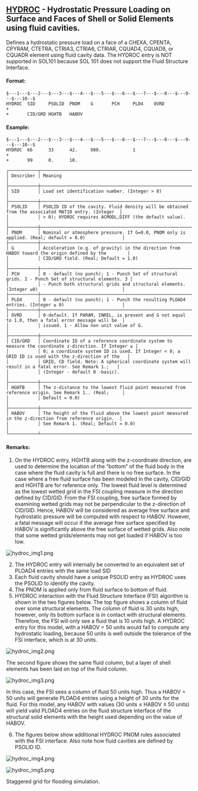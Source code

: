 ## [HYDROC](https://nexus.hexagon.com/documentationcenter/bundle/MSC_Nastran_2022.4/page/Nastran_Combined_Book/qrg/bulkfgil/TOC.HYDROC.xhtml) - Hydrostatic Pressure Loading on Surface and Faces of Shell or Solid Elements using fluid cavities.

Defines a hydrostatic pressure load on a face of a CHEXA, CPENTA, CPYRAM, CTETRA, CTRIA3, CTRIA6, CTRIAR, CQUAD4, CQUAD8, or CQUADR element using fluid cavity data. The HYDROC entry is NOT supported in SOL101 because SOL 101 does not support the Fluid Structure Interface.

#### Format:

```nastran
$---1---$---2---$---3---$---4---$---5---$---6---$---7---$---8---$---9---$---10--$
HYDROC  SID     PSOLID  PNOM    G       PCH     PLD4    OVRD            +       
+       CID/GRD HGHTB   HABOV                                                   
```

#### Example:

```nastran
$---1---$---2---$---3---$---4---$---5---$---6---$---7---$---8---$---9---$---10--$
HYDROC  66      33      42.     980.            1                       +       
+       99      0.      10.                                                     
```

```text
┌───────────┬────────────────────────────────────────────────────────────────────────────────────────────────────┐
│ Describer │ Meaning                                                                                            │
├───────────┼────────────────────────────────────────────────────────────────────────────────────────────────────┤
│ SID       │ Load set identification number. (Integer > 0)                                                      │
├───────────┼────────────────────────────────────────────────────────────────────────────────────────────────────┤
│ PSOLID    │ PSOLID ID of the cavity. Fluid density will be obtained from the associated MAT10 entry. (Integer  │
│           │ > 0); HYDROC requires ACMODL,DIFF (the default value).                                             │
├───────────┼────────────────────────────────────────────────────────────────────────────────────────────────────┤
│ PNOM      │ Nominal or atmosphere pressure. If G=0.0, PNOM only is applied. (Real; default = 0.0)              │
├───────────┼────────────────────────────────────────────────────────────────────────────────────────────────────┤
│ G         │ Acceleration (e.g. of gravity) in the direction from HABOV toward the origin defined by the        │
│           │ CID/GRD field. (Real; Default = 1.0)                                                               │
├───────────┼────────────────────────────────────────────────────────────────────────────────────────────────────┤
│ PCH       │ 0 - default (no punch); 1 - Punch Set of structural grids. 2 - Punch Set of structural elements. 3 │
│           │ - Punch both structural grids and structural elements. (Integer ≥0)                                │
├───────────┼────────────────────────────────────────────────────────────────────────────────────────────────────┤
│ PLD4      │ 0 - default (no punch); 1 - Punch the resulting PLOAD4 entries. (Integer ≥ 0)                      │
├───────────┼────────────────────────────────────────────────────────────────────────────────────────────────────┤
│ OVRD      │ 0-default. If PARAM, INREL, is present and G not equal to 1.0, then a fatal error message will be  │
│           │ issued. 1 - Allow non unit value of G.                                                             │
├───────────┼────────────────────────────────────────────────────────────────────────────────────────────────────┤
│ CID/GRD   │ Coordinate ID of a reference coordinate system to measure the coordinate z-direction. If Integer ≥ │
│           │ 0; a coordinate system ID is used. If Integer < 0; a GRID ID is used with the z-direction of the   │
│           │ GRID, CD field. Note: A spherical coordinate system will result in a fatal error. See Remark 1.;   │
│           │ (Integer - default 0 -basic).                                                                      │
├───────────┼────────────────────────────────────────────────────────────────────────────────────────────────────┤
│ HGHTB     │ The z-distance to the lowest fluid point measured from reference origin. See Remark 1.. (Real;     │
│           │ Default = 0.0)                                                                                     │
├───────────┼────────────────────────────────────────────────────────────────────────────────────────────────────┤
│ HABOV     │ The height of the fluid above the lowest point measured in the z-direction from reference origin.  │
│           │ See Remark 1. (Real; Default = 0.0)                                                                │
└───────────┴────────────────────────────────────────────────────────────────────────────────────────────────────┘
```

#### Remarks:

1. On the HYDROC entry, HGHTB along with the z-coordinate direction, are used to determine the location of the “bottom” of the fluid body in the case where the fluid cavity is full and there is no free surface.
In the case where a free fluid surface has been modeled in the cavity, CID/GID and HGHTB are for reference only. The lowest fluid level is determined as the lowest wetted grid in the FSI coupling measure in the direction defined by CID/GID. From the FSI coupling, free surface formed by examining wetted grids may not be perpendicular to the z-direction of CID/GID. Hence, HABOV will be considered as average free surface and hydrostatic pressure will be computed with respect to HABOV. However, a fatal message will occur if the average free surface specified by HABOV is significantly above the free surface of wetted grids. Also note that some wetted grids/elements may not get loaded if HABOV is too low.

![hydroc_img1.png](https://help-be.hexagonmi.com/bundle/MSC_Nastran_2022.4/page/Nastran_Combined_Book/qrg/bulkfgil/../../../assets/hydroc_img1.png?_LANG=enus)

2. The HYDROC entry will internally be converted to an equivalent set of PLOAD4 entries with the same load SID
3. Each fluid cavity should have a unique PSOLID entry as HYDROC uses the PSOLID to identify the cavity.
4. The PNOM is applied only from fluid surface to bottom of fluid.
5. HYDROC interaction with the Fluid Structure Interface (FSI) algorithm is shown in the two figures below. The top figure shows a column of fluid over some structural elements. The column of fluid is 30 units high, however, only its bottom surface is in contact with structural elements. Therefore, the FSI will only see a fluid that is 10 units high. A HYDROC entry for this model, with a HABOV = 50 units would fail to compute any hydrostatic loading, because 50 units is well outside the tolerance of the FSI interface, which is at 30 units.

![hydroc_img2.png](https://help-be.hexagonmi.com/bundle/MSC_Nastran_2022.4/page/Nastran_Combined_Book/qrg/bulkfgil/../../../assets/hydroc_img2.png?_LANG=enus)

The second figure shows the same fluid column, but a layer of shell elements has been laid on top of the fluid column.

![hydroc_img3.png](https://help-be.hexagonmi.com/bundle/MSC_Nastran_2022.4/page/Nastran_Combined_Book/qrg/bulkfgil/../../../assets/hydroc_img3.png?_LANG=enus)

In this case, the FSI sees a column of fluid 50 units high. Thus a HABOV = 50 units will generate PLOAD4 entries using a height of 30 units for the fluid. For this model, any HABOV with values (30 units ≤ HABOV ≤ 50 units) will yield valid PLOAD4 entries on the fluid structure interface of the structural solid elements with the height used depending on the value of HABOV.

6. The figures below show additional HYDROC PNOM rules associated with the FSI interface. Also note how fluid cavities are defined by PSOLID ID.

![hydroc_img4.png](https://help-be.hexagonmi.com/bundle/MSC_Nastran_2022.4/page/Nastran_Combined_Book/qrg/bulkfgil/../../../assets/hydroc_img4.png?_LANG=enus)

![hydroc_img5.png](https://help-be.hexagonmi.com/bundle/MSC_Nastran_2022.4/page/Nastran_Combined_Book/qrg/bulkfgil/../../../assets/hydroc_img5.png?_LANG=enus)

Staggered grid for flooding simulation.
